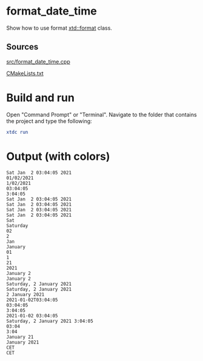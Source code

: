 # format_date_time

Show how to use format [xtd::format](../../../../src/xtd.core/include/xtd/format.h) class.

## Sources

[src/format_date_time.cpp](src/format_date_time.cpp)

[CMakeLists.txt](CMakeLists.txt)

# Build and run

Open "Command Prompt" or "Terminal". Navigate to the folder that contains the project and type the following:

```cmake
xtdc run
```

# Output (with colors)

```
Sat Jan  2 03:04:05 2021
01/02/2021
1/02/2021
03:04:05
3:04:05
Sat Jan  2 03:04:05 2021
Sat Jan  2 03:04:05 2021
Sat Jan  2 03:04:05 2021
Sat Jan  2 03:04:05 2021
Sat
Saturday
02
2
Jan
January
01
1
21
2021
January 2
January 2
Saturday, 2 January 2021
Saturday, 2 January 2021
2 January 2021
2021-01-02T03:04:05
03:04:05
3:04:05
2021-01-02 03:04:05
Saturday, 2 January 2021 3:04:05
03:04
3:04
January 21
January 2021
CET
CET
```

